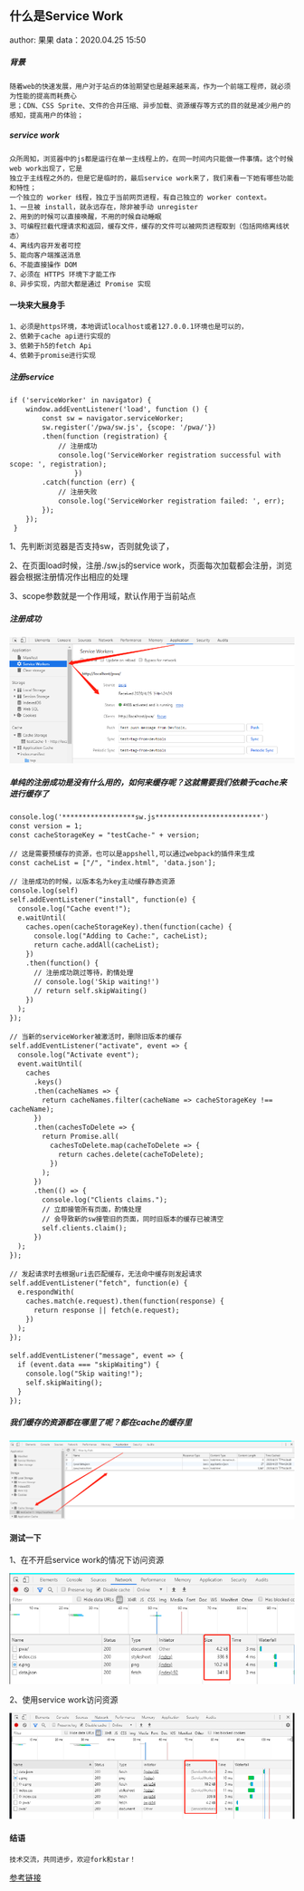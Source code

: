 ## 什么是Service Work

author: 果果    data：2020.04.25 15:50

##### 背景

```
随着web的快速发展，用户对于站点的体验期望也是越来越来高，作为一个前端工程师，就必须为性能的提高而耗费心
思；CDN、CSS Sprite、文件的合并压缩、异步加载、资源缓存等方式的目的就是减少用户的感知，提高用户的体验；
```

##### service work

```
众所周知，浏览器中的js都是运行在单一主线程上的，在同一时间内只能做一件事情。这个时候web work出现了，它是
独立于主线程之外的，但是它是临时的，最后service work来了，我们来看一下她有哪些功能和特性；
一个独立的 worker 线程，独立于当前网页进程，有自己独立的 worker context。
1、一旦被 install，就永远存在，除非被手动 unregister
2、用到的时候可以直接唤醒，不用的时候自动睡眠
3、可编程拦截代理请求和返回，缓存文件，缓存的文件可以被网页进程取到（包括网络离线状态）
4、离线内容开发者可控
5、能向客户端推送消息
6、不能直接操作 DOM
7、必须在 HTTPS 环境下才能工作
8、异步实现，内部大都是通过 Promise 实现
```



#### 一块来大展身手

```
1、必须是https环境，本地调试localhost或者127.0.0.1环境也是可以的，
2、依赖于cache api进行实现的
3、依赖于h5的fetch Api
4、依赖于promise进行实现
```

##### 注册service

```
if ('serviceWorker' in navigator) {
    window.addEventListener('load', function () {
        const sw = navigator.serviceWorker;
        sw.register('/pwa/sw.js', {scope: '/pwa/'})
    	.then(function (registration) {
            // 注册成功
            console.log('ServiceWorker registration successful with scope: ', registration);
                })
        .catch(function (err) {
            // 注册失败
            console.log('ServiceWorker registration failed: ', err);
        }); 
    });
 }
```

1、先判断浏览器是否支持sw，否则就免谈了，

2、在页面load时候，注册./sw.js的service work，页面每次加载都会注册，浏览器会根据注册情况作出相应的处理

3、scope参数就是一个作用域，默认作用于当前站点

##### 注册成功

![注册成功](.\注册成功.jpg)

##### 单纯的注册成功是没有什么用的，如何来缓存呢？这就需要我们依赖于cache来进行缓存了

```
console.log('******************sw.js**************************')
const version = 1;
const cacheStorageKey = "testCache-" + version;

// 这是需要预缓存的资源，也可以是appshell,可以通过webpack的插件来生成
const cacheList = ["/", "index.html", 'data.json'];

// 注册成功的时候，以版本名为key主动缓存静态资源
console.log(self)
self.addEventListener("install", function(e) {
  console.log("Cache event!");
  e.waitUntil(
    caches.open(cacheStorageKey).then(function(cache) {
      console.log("Adding to Cache:", cacheList);
      return cache.addAll(cacheList);
    })
    .then(function() {
      // 注册成功跳过等待，酌情处理
      // console.log('Skip waiting!')
      // return self.skipWaiting()
    })
  );
});

// 当新的serviceWorker被激活时，删除旧版本的缓存
self.addEventListener("activate", event => {
  console.log("Activate event");
  event.waitUntil(
    caches
      .keys()
      .then(cacheNames => {
        return cacheNames.filter(cacheName => cacheStorageKey !== cacheName);
      })
      .then(cachesToDelete => {
        return Promise.all(
          cachesToDelete.map(cacheToDelete => {
            return caches.delete(cacheToDelete);
          })
        );
      })
      .then(() => {
        console.log("Clients claims.");
        // 立即接管所有页面，酌情处理
        // 会导致新的sw接管旧的页面，同时旧版本的缓存已被清空
        self.clients.claim();
      })
  );
});

// 发起请求时去根据uri去匹配缓存，无法命中缓存则发起请求
self.addEventListener("fetch", function(e) {
  e.respondWith(
    caches.match(e.request).then(function(response) {
      return response || fetch(e.request);
    })
  );
});

self.addEventListener("message", event => {
  if (event.data === "skipWaiting") {
    console.log("Skip waiting!");
    self.skipWaiting();
  }
});
```

##### 我们缓存的资源都在哪里了呢？都在cache的缓存里

![资源缓存](.\资源缓存.jpg)

#### 测试一下

1、在不开启service work的情况下访问资源

![不适用service work](.\不适用work.jpg)

2、使用service work访问资源

![](.\使用work.jpg)

####  结语

 ```javascrip
技术交流，共同进步，欢迎fork和star！
 ```
[参考链接](https://www.bookstack.cn/read/pwa-doc/README.md )

